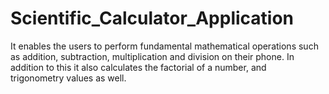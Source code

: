 # Scientific_Calculator_Application
It enables the users to perform fundamental mathematical operations such as addition, subtraction, multiplication and division on their phone. In addition to this it also calculates the factorial of a number, and trigonometry values as well.
